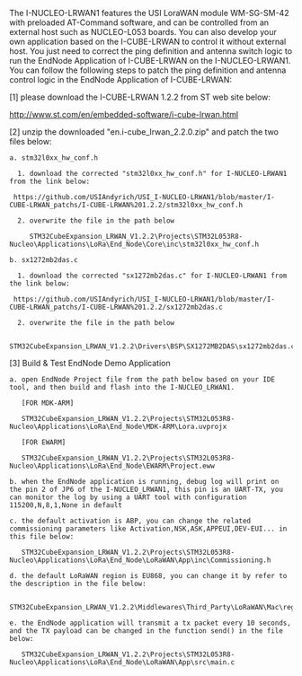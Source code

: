The I-NUCLEO-LRWAN1 features the USI LoraWAN module WM-SG-SM-42 with preloaded AT-Command software, and can be controlled from an external host such as NUCLEO-L053 boards. You can also develop your own application based on the I-CUBE-LRWAN to control it without external host. You just need to correct the ping definition and antenna switch logic to run the EndNode Application of I-CUBE-LRWAN on the I-NUCLEO-LRWAN1.
You can follow the following steps to patch the ping definition and antenna control logic in the EndNode Application of I-CUBE-LRWAN:

[1] please download the I-CUBE-LRWAN 1.2.2 from ST web site below:

http://www.st.com/en/embedded-software/i-cube-lrwan.html


[2] unzip the downloaded "en.i-cube_lrwan_2.2.0.zip" and patch the two files below:

	a. stm32l0xx_hw_conf.h
	
	  1. download the corrected "stm32l0xx_hw_conf.h" for I-NUCLEO-LRWAN1 from the link below:
	  
  	 https://github.com/USIAndyrich/USI_I-NUCLEO-LRWAN1/blob/master/I-CUBE-LRWAN_patchs/I-CUBE-LRWAN%201.2.2/stm32l0xx_hw_conf.h
      
	  2. overwrite the file in the path below
	  
	     STM32CubeExpansion_LRWAN_V1.2.2\Projects\STM32L053R8-Nucleo\Applications\LoRa\End_Node\Core\inc\stm32l0xx_hw_conf.h

	b. sx1272mb2das.c
	
	  1. download the corrected "sx1272mb2das.c" for I-NUCLEO-LRWAN1 from the link below:
	  
     https://github.com/USIAndyrich/USI_I-NUCLEO-LRWAN1/blob/master/I-CUBE-LRWAN_patchs/I-CUBE-LRWAN%201.2.2/sx1272mb2das.c
      
	  2. overwrite the file in the path below
	  
	     STM32CubeExpansion_LRWAN_V1.2.2\Drivers\BSP\SX1272MB2DAS\sx1272mb2das.c


[3] Build & Test EndNode Demo Application

    a. open EndNode Project file from the path below based on your IDE tool, and then build and flash into the I-NUCLEO_LRWAN1.

	   [FOR MDK-ARM]
	   
	   STM32CubeExpansion_LRWAN_V1.2.2\Projects\STM32L053R8-Nucleo\Applications\LoRa\End_Node\MDK-ARM\Lora.uvprojx
	   
	   [FOR EWARM]
	   
	   STM32CubeExpansion_LRWAN_V1.2.2\Projects\STM32L053R8-Nucleo\Applications\LoRa\End_Node\EWARM\Project.eww

    b. when the EndNode application is running, debug log will print on the pin 2 of JP6 of the I-NUCLEO_LRWAN1, this pin is an UART-TX, you can monitor the log by using a UART tool with configuration 115200,N,8,1,None in default

    c. the default activation is ABP, you can change the related commissioning parameters like Activation,NSK,ASK,APPEUI,DEV-EUI... in this file below:

	   STM32CubeExpansion_LRWAN_V1.2.2\Projects\STM32L053R8-Nucleo\Applications\LoRa\End_Node\LoRaWAN\App\inc\Commissioning.h

	d. the default LoRaWAN region is EU868, you can change it by refer to the description in the file below:

	   STM32CubeExpansion_LRWAN_V1.2.2\Middlewares\Third_Party\LoRaWAN\Mac\region\Region.h

    e. the EndNode application will transmit a tx packet every 10 seconds, and the TX payload can be changed in the function send() in the file below:
	
	   STM32CubeExpansion_LRWAN_V1.2.2\Projects\STM32L053R8-Nucleo\Applications\LoRa\End_Node\LoRaWAN\App\src\main.c
	   






